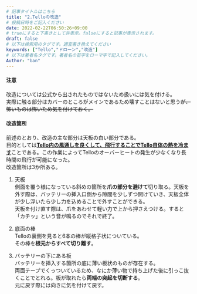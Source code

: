 ```yaml
---
# 記事タイトルはこちら
title: "2.Telloの改造"
# 投稿日時をご記入ください
date: 2022-02-22T06:50:26+09:00
# trueにすると下書きとして非表示。falseにすると記事が表示されます。
draft: false
# 以下は検索用のタグです。適宜書き換えてください
keywords: ["Tello","ドローン","改造"]
# 以下は著者名タグです。著者名の苗字をローマ字で記入してください。
Author: "ban"
---
```


#### 注意  
改造については公式から出されたものではないため扱いには気を付ける。  
実際に触る部分はカバーのところがメインであるため壊すことはないと思う~~が、怖いものは怖いため気を付けておく。~~

#### 改造箇所  
前述のとおり、改造の主な部分は天板の白い部分である。  
目的としては<u>**Tello内の風通しを良くして、飛行することでTello自体の熱を冷ます**</u>ことである。この作業によってTelloのオーバーヒートの発生が少なくなり長時間の飛行が可能になった。  
改造箇所は3か所ある。  

1. 天板  
側面を覆う様になっている斜めの箇所を**爪の部分を避けて**切り取る。天板を外す際は、バッテリーの挿入口側から隙間を少しずつ開けていき、天板全体が少し浮いたら少し力を込めることで外すことができる。  
天板を付け直す際は、爪をあわせて軽い力で上から押さえつける。すると「カチッ」という音が鳴るのでそれで終了。  

2. 底面の棒  
Telloの裏側を見ると6本の棒が縦格子状についている。  
その棒を**根元からすべて切り離す**。  

3. バッテリーの下にある板  
バッテリーを挿入する箇所の底に薄い板状のものが存在する。  
両面テープでくっついているため、なにか薄い物で持ち上げた後に引っこ抜くことでとれる。板が取れたら**両端の突起を切断する**。  
元に戻す際には向きに気を付けて戻す。  